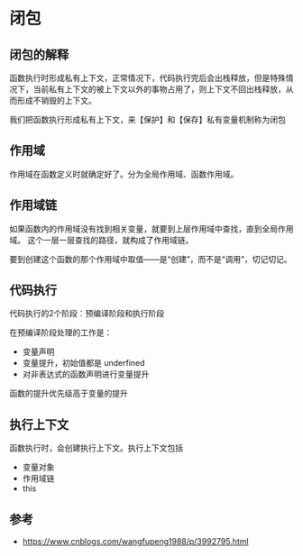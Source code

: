 # 闭包

## 闭包的解释

函数执行时形成私有上下文，正常情况下，代码执行完后会出栈释放，但是特殊情况下，当前私有上下文的被上下文以外的事物占用了，则上下文不回出栈释放，从而形成不销毁的上下文。

我们把函数执行形成私有上下文，来【保护】和【保存】私有变量机制称为闭包

## 作用域

作用域在函数定义时就确定好了。分为全局作用域、函数作用域。

## 作用域链

如果函数内的作用域没有找到相关变量，就要到上层作用域中查找，直到全局作用域。
这个一层一层查找的路径，就构成了作用域链。

要到创建这个函数的那个作用域中取值——是“创建”，而不是“调用”，切记切记。


## 代码执行

代码执行的2个阶段：预编译阶段和执行阶段

在预编译阶段处理的工作是：
- 变量声明
- 变量提升，初始值都是 underfined
- 对非表达式的函数声明进行变量提升

函数的提升优先级高于变量的提升

## 执行上下文

函数执行时，会创建执行上下文。执行上下文包括
- 变量对象
- 作用域链
- this

## 参考

- https://www.cnblogs.com/wangfupeng1988/p/3992795.html

